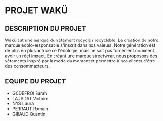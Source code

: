 # PROJET WAKÜ

## DESCRIPTION DU PROJET
Wakü est une marque de vêtement recyclé / recyclable. La création de notre marque écolo-responsable s'inscrit dans nos valeurs. Notre génération est de plus en plus actrice de l'écologie, mais ne sait pas forcément comment avoir un réel impact. En créant une marque streetwear, nous proposons des vêtements inspiré par la mode du moment et permettre à nos clients d'être des consommacteurs.

## EQUIPE DU PROJET
* GODEFROI Sarah
* LAUSDAT Victoire
* NYS Laura
* PERRAUT Romain
* GIRAUD Quentin
